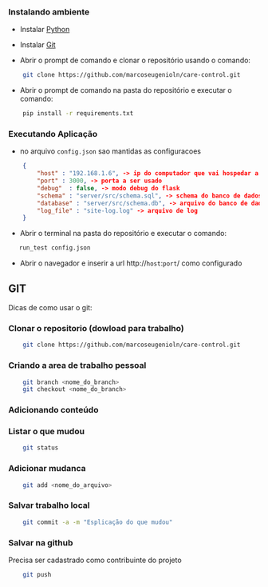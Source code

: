 
### Instalando ambiente
- Instalar [Python](https://www.python.org/downloads/)
- Instalar [Git](https://git-scm.com/downloads)

- Abrir o prompt de comando e clonar o repositório usando o comando:
```bash
    git clone https://github.com/marcoseugenioln/care-control.git
```

- Abrir o prompt de comando na pasta do repositório e executar o comando:
```bash
    pip install -r requirements.txt
```

### Executando Aplicação
- no arquivo `config.json` sao mantidas as configuracoes
```json
    {
        "host" : "192.168.1.6", -> ip do computador que vai hospedar a aplicacao
        "port" : 3000, -> porta a ser usado
        "debug"  : false, -> modo debug do flask
        "schema" : "server/src/schema.sql", -> schema do banco de dados
        "database" : "server/src/schema.db", -> arquivo do banco de dados
        "log_file" : "site-log.log" -> arquivo de log
    }
```
- Abrir o terminal na pasta do repositório e executar o comando:
```bash
   run_test config.json
```

- Abrir o navegador e inserir  a url http://`host`:`port`/ como configurado

## GIT
Dicas de como usar o git:

### Clonar o repositorio (dowload para trabalho)
```bash
    git clone https://github.com/marcoseugenioln/care-control.git
```

### Criando a area de trabalho pessoal
```bash
    git branch <nome_do_branch>
    git checkout <nome_do_branch>
```
### Adicionando conteúdo

### Listar o que mudou
```bash
    git status 
```
### Adicionar mudanca
```bash
    git add <nome_do_arquivo>
```

### Salvar trabalho local
```bash
    git commit -a -m "Esplicação do que mudou"
```
### Salvar na github
Precisa ser cadastrado como contribuinte do projeto
```bash
    git push
```

